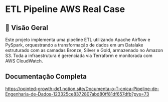 # ETL Pipeline AWS Real Case

## 📌 Visão Geral

Este projeto implementa uma pipeline ETL utilizando Apache Airflow e PySpark, orquestrando a transformação de dados em um Datalake estruturado com as camadas Bronze, Silver e Gold, armazenado no Amazon S3. Toda a infraestrutura é gerenciada via Terraform e monitorada com AWS CloudWatch.

## Documentação Completa

https://pointed-growth-de1.notion.site/Documenta-o-T-cnica-Pipeline-de-Engenharia-de-Dados-123325ce8372807abd80ff81df657dfb?pvs=73

